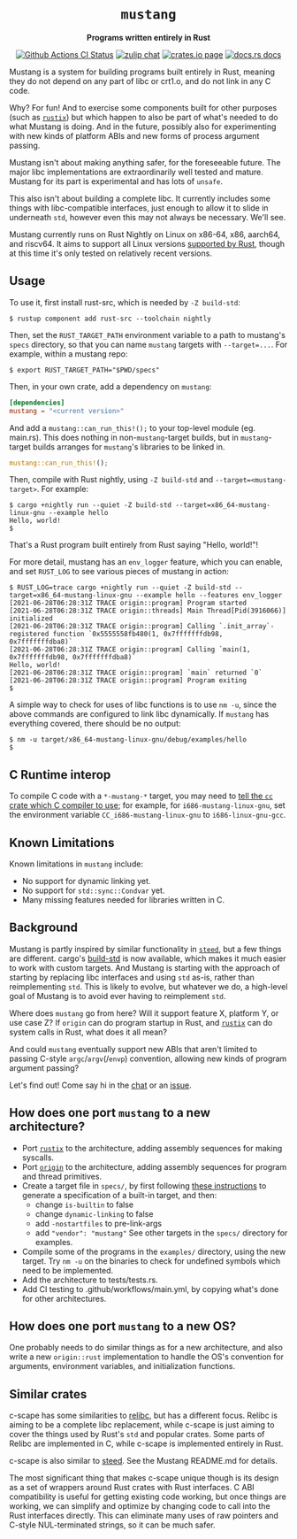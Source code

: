 <div align="center">
  <h1><code>mustang</code></h1>

  <p>
    <strong>Programs written entirely in Rust</strong>
  </p>

  <p>
    <a href="https://github.com/sunfishcode/mustang/actions?query=workflow%3ACI"><img src="https://github.com/sunfishcode/mustang/workflows/CI/badge.svg" alt="Github Actions CI Status" /></a>
    <a href="https://bytecodealliance.zulipchat.com/#narrow/stream/206238-general"><img src="https://img.shields.io/badge/zulip-join_chat-brightgreen.svg" alt="zulip chat" /></a>
    <a href="https://crates.io/crates/mustang"><img src="https://img.shields.io/crates/v/mustang.svg" alt="crates.io page" /></a>
    <a href="https://docs.rs/mustang"><img src="https://docs.rs/mustang/badge.svg" alt="docs.rs docs" /></a>
  </p>
</div>

Mustang is a system for building programs built entirely in Rust, meaning they
do not depend on any part of libc or crt1.o, and do not link in any C code.

Why? For fun! And to exercise some components built for other purposes (such as
[`rustix`]) but which happen to also be part of what's needed to do what
Mustang is doing. And in the future, possibly also for experimenting with new
kinds of platform ABIs and new forms of process argument passing.

Mustang isn't about making anything safer, for the foreseeable future. The
major libc implementations are extraordinarily well tested and mature. Mustang
for its part is experimental and has lots of `unsafe`.

This also isn't about building a complete libc. It currently includes some
things with libc-compatible interfaces, just enough to allow it to slide in
underneath `std`, however even this may not always be necessary. We'll see.

Mustang currently runs on Rust Nightly on Linux on x86-64, x86, aarch64, and
riscv64. It aims to support all Linux versions [supported by Rust], though
at this time it's only tested on relatively recent versions.

[supported by Rust]: https://doc.rust-lang.org/nightly/rustc/platform-support.html

## Usage

To use it, first install rust-src, which is needed by `-Z build-std`:

```
$ rustup component add rust-src --toolchain nightly
```

Then, set the `RUST_TARGET_PATH` environment variable to a path to mustang's
`specs` directory, so that you can name `mustang` targets with `--target=...`.
For example, within a mustang repo:

```
$ export RUST_TARGET_PATH="$PWD/specs"
```

Then, in your own crate, add a dependency on `mustang`:

```toml
[dependencies]
mustang = "<current version>"
```

And add a `mustang::can_run_this!();` to your top-level module (eg. main.rs).
This does nothing in non-`mustang`-target builds, but in `mustang`-target
builds arranges for `mustang`'s libraries to be linked in.

```rust
mustang::can_run_this!();
```

Then, compile with Rust nightly, using `-Z build-std` and
`--target=<mustang-target>`. For example:

```
$ cargo +nightly run --quiet -Z build-std --target=x86_64-mustang-linux-gnu --example hello
Hello, world!
$
```

That's a Rust program built entirely from Rust saying "Hello, world!"!

For more detail, mustang has an `env_logger` feature, which you can enable, and set
`RUST_LOG` to see various pieces of mustang in action:
```
$ RUST_LOG=trace cargo +nightly run --quiet -Z build-std --target=x86_64-mustang-linux-gnu --example hello --features env_logger
[2021-06-28T06:28:31Z TRACE origin::program] Program started
[2021-06-28T06:28:31Z TRACE origin::threads] Main Thread[Pid(3916066)] initialized
[2021-06-28T06:28:31Z TRACE origin::program] Calling `.init_array`-registered function `0x5555558fb480(1, 0x7fffffffdb98, 0x7fffffffdba8)`
[2021-06-28T06:28:31Z TRACE origin::program] Calling `main(1, 0x7fffffffdb98, 0x7fffffffdba8)`
Hello, world!
[2021-06-28T06:28:31Z TRACE origin::program] `main` returned `0`
[2021-06-28T06:28:31Z TRACE origin::program] Program exiting
$
```

A simple way to check for uses of libc functions is to use `nm -u`, since
the above commands are configured to link libc dynamically. If `mustang` has
everything covered, there should be no output:

```
$ nm -u target/x86_64-mustang-linux-gnu/debug/examples/hello
$
```

## C Runtime interop

To compile C code with a `*-mustang-*` target, you may need to
[tell the `cc` crate which C compiler to use]; for example, for `i686-mustang-linux-gnu`,
set the environment variable `CC_i686-mustang-linux-gnu` to
`i686-linux-gnu-gcc`.

[tell the `cc` crate which C compiler to use]: https://github.com/alexcrichton/cc-rs#external-configuration-via-environment-variables

## Known Limitations

Known limitations in `mustang` include:

 - No support for dynamic linking yet.
 - No support for `std::sync::Condvar` yet.
 - Many missing features needed for libraries written in C.

## Background

Mustang is partly inspired by similar functionality in [`steed`], but a few
things are different. cargo's [build-std] is now available, which makes it
much easier to work with custom targets. And Mustang is starting with the
approach of starting by replacing libc interfaces and using `std` as-is,
rather than reimplementing `std`. This is likely to evolve, but whatever we
do, a high-level goal of Mustang is to avoid ever having to reimplement `std`.

Where does `mustang` go from here? Will it support feature X, platform Y, or
use case Z? If `origin` can do program startup in Rust, and [`rustix`] can do
system calls in Rust, what does it all mean?

And could `mustang` eventually support new ABIs that aren't limited to passing
C-style `argc`/`argv`(/`envp`) convention, allowing new kinds of program
argument passing?

Let's find out! Come say hi in the [chat] or an [issue].

## How does one port `mustang` to a new architecture?

 - Port [`rustix`] to the architecture, adding assembly sequences for
   making syscalls.
 - Port [`origin`] to the architecture, adding assembly sequences for
   program and thread primitives.
 - Create a target file in `specs/`, by first following
   [these instructions] to generate a specification of a built-in target,
   and then:
     - change `is-builtin` to false
     - change `dynamic-linking` to false
     - add `-nostartfiles` to pre-link-args
     - add `"vendor": "mustang"`
   See other targets in the `specs/` directory for examples.
 - Compile some of the programs in the `examples/` directory, using
   the new target. Try `nm -u` on the binaries to check for undefined
   symbols which need to be implemented.
 - Add the architecture to tests/tests.rs.
 - Add CI testing to .github/workflows/main.yml, by copying what's done
   for other architectures.

## How does one port `mustang` to a new OS?

One probably needs to do similar things as for a new architecture, and also
write a new `origin::rust` implementation to handle the OS's convention for
arguments, environment variables, and initialization functions.

## Similar crates

c-scape has some similarities to [relibc], but has a different focus. Relibc is
aiming to be a complete libc replacement, while c-scape is just aiming to cover
the things used by Rust's `std` and popular crates. Some parts of Relibc are
implemented in C, while c-scape is implemented entirely in Rust.

c-scape is also similar to [steed]. See the Mustang README.md for details.

The most significant thing that makes c-scape unique though is its design as a
set of wrappers around Rust crates with Rust interfaces. C ABI compatibility is
useful for getting existing code working, but once things are working, we can
simplify and optimize by changing code to call into the Rust interfaces
directly. This can eliminate many uses of raw pointers and C-style
NUL-terminated strings, so it can be much safer.

[relibc]: https://gitlab.redox-os.org/redox-os/relibc/
[steed]: https://github.com/japaric/steed

[`steed`]: https://github.com/japaric/steed
[build-std]: https://doc.rust-lang.org/cargo/reference/unstable.html#build-std
[Rust itself already does this]: https://github.com/rust-lang/rust/blob/6bed1f0bc3cc50c10aab26d5f94b16a00776b8a5/library/std/src/sys/unix/mod.rs#L71
[`rustix`]: https://github.com/bytecodealliance/rustix
[`origin`]: https://github.com/sunfishcode/mustang/tree/main/origin
[chat]: https://bytecodealliance.zulipchat.com/#narrow/stream/217126-wasmtime
[issue]: https://github.com/sunfishcode/mustang/issues
[these instructions]: https://docs.rust-embedded.org/embedonomicon/custom-target.html#fill-the-target-file
